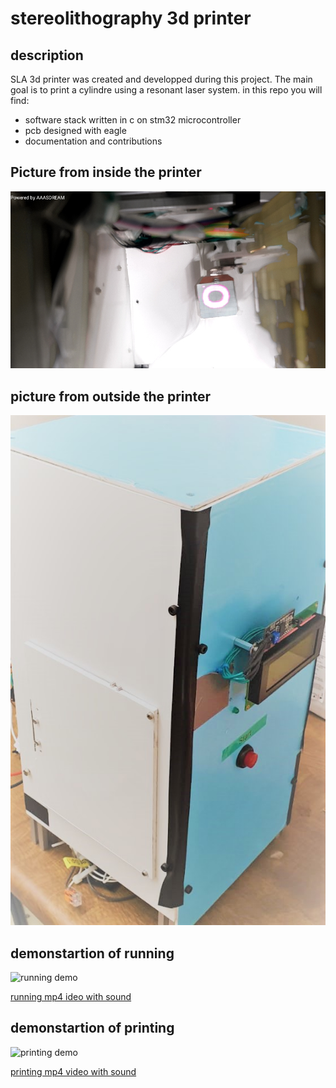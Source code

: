 # stereolithography 3d printer

## description

SLA 3d printer was created and developped during this project.
The main goal is to print a cylindre using a resonant laser system.
in this repo you will find:
- software stack written in c on stm32 microcontroller
- pcb designed with eagle
- documentation and contributions

## Picture from inside the printer 
![inside](inside.jpg)

## picture from outside the printer
![inside](outside.jpg)

## demonstartion of running
![running demo](running.gif)

[running mp4 ideo with sound](running.mp4)


## demonstartion of printing
![printing demo](printing.gif)

[printing mp4 video with sound](printing.mp4)

